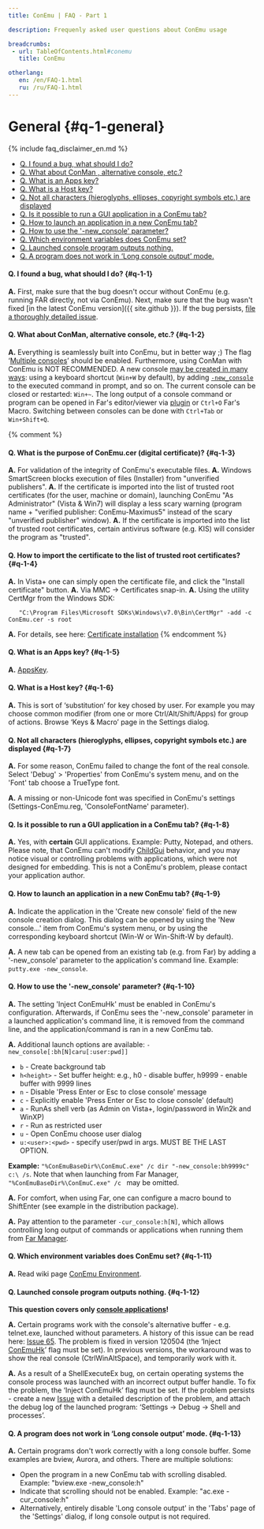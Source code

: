 ```yaml
---
title: ConEmu | FAQ - Part 1

description: Frequenly asked user questions about ConEmu usage

breadcrumbs:
 - url: TableOfContents.html#conemu
   title: ConEmu

otherlang:
   en: /en/FAQ-1.html
   ru: /ru/FAQ-1.html
---
```


# General  {#q-1-general}

{% include faq_disclaimer_en.md %}

* [Q. I found a bug, what should I do?](#q-1-1)
* [Q. What about ConMan , alternative console, etc.?](#q-1-2)
* [Q. What is an Apps key?](#q-1-5)
* [Q. What is a Host key?](#q-1-6)
* [Q. Not all characters (hieroglyphs, ellipses, copyright symbols etc.) are displayed](#q-1-7)
* [Q. Is it possible to run a GUI application in a ConEmu tab?](#q-1-8)
* [Q. How to launch an application in a new ConEmu tab?](#q-1-9)
* [Q. How to use the '-new_console' parameter?](#q-1-10)
* [Q. Which environment variables does ConEmu set?](#q-1-11)
* [Q. Launched console program outputs nothing.](#q-1-12)
* [Q. A program does not work in ‘Long console output’ mode.](#q-1-13)






#### Q. I found a bug, what should I do?   {#q-1-1}


**A.** First, make sure that the bug doesn't occur without ConEmu (e.g. running FAR directly, not via ConEmu). Next, make sure that the bug wasn't fixed [in the latest ConEmu version]({{ site.github }}). If the bug persists, [file a thoroughly detailed issue](https://github.com/Maximus5/ConEmu/issues/new).




#### Q. What about ConMan, alternative console, etc.?   {#q-1-2}

**A.** Everything is seamlessly built into ConEmu, but in better way ;)
The flag ‘[Multiple consoles](SettingsAppearance.html#id1506)’ should be enabled.
Furthermore, using ConMan with ConEmu is NOT RECOMMENDED.
A new console [may be created in many ways](LaunchNewTab.html):
using a keyboard shortcut (`Win+W` by default), by adding [`-new_console`](NewConsole.html)
to the executed command in prompt, and so on.
The current console can be closed or restarted: `Win+~`.
The long output of a console command or program can be opened in Far's editor/viewer
via [plugin](ConEmuFarPlugin.html) or `Ctrl+O` Far's Macro.
Switching between consoles can be done with `Ctrl+Tab` or `Win+Shift+Q`.



{% comment %}
#### Q. What is the purpose of ConEmu.cer (digital certificate)?   {#q-1-3}
**A.** For validation of the integrity of ConEmu's executable files.
**A.** Windows SmartScreen blocks execution of files (Installer) from "unverified publishers".
**A.** If the certificate is imported into the list of trusted root certificates (for the user, machine or domain), launching ConEmu "As Administrator" (Vista & Win7) will display a less scary warning (program name + "verified publisher: ConEmu-Maximus5" instead of the scary "unverified publisher" window).
**A.** If the certificate is imported into the list of trusted root certificates, certain antivirus software (e.g. KIS) will consider the program as "trusted".

#### Q. How to import the certificate to the list of trusted root certificates?   {#q-1-4}
**A.** In Vista+ one can simply open the certificate file, and click the "Install certificate" button.
**A.** Via MMC -> Certificates snap-in.
**A.** Using the utility CertMgr from the Windows SDK:
~~~
   "C:\Program Files\Microsoft SDKs\Windows\v7.0\Bin\CertMgr" -add -c ConEmu.cer -s root
~~~
**A.** For details, see here: [Certificate installation](Certificate.html)
{% endcomment %}



#### Q. What is an Apps key?   {#q-1-5}


**A.** [AppsKey](AppsKey.html).




#### Q. What is a Host key?   {#q-1-6}


**A.** This is sort of ‘substitution’ for key chosed by user. For example you may choose common modifier (from one or more Ctrl/Alt/Shift/Apps) for group of actions. Browse ‘Keys & Macro’ page in the Settings dialog.




#### Q. Not all characters (hieroglyphs, ellipses, copyright symbols etc.) are displayed   {#q-1-7}


**A.** For some reason, ConEmu failed to change the font of the real console. Select 'Debug' > 'Properties' from ConEmu's system menu, and on the 'Font' tab choose a TrueType font.


**A.** A missing or non-Unicode font was specified in ConEmu's settings (Settings-ConEmu.reg, 'ConsoleFontName' parameter).




#### Q. Is it possible to run a GUI application in a ConEmu tab?   {#q-1-8}

**A.** Yes, with **certain** GUI applications. Example: Putty, Notepad, and others.
Please note, that ConEmu can't modify [ChildGui](ChildGui.html) behavior,
and you may notice visual or controlling problems with applications,
which were not designed for embedding.
This is not a ConEmu's problem, please contact your application author.




#### Q. How to launch an application in a new ConEmu tab?   {#q-1-9}


**A.** Indicate the application in the 'Create new console' field of the new console creation dialog. This dialog can be opened by using the 'New console...' item from ConEmu's system menu, or by using the corresponding keyboard shortcut (Win-W or Win-Shift-W by default).


**A.** A new tab can be opened from an existing tab (e.g. from Far) by adding a '-new_console' parameter to the application's command line. Example: `putty.exe -new_console`.




#### Q. How to use the '-new_console' parameter?   {#q-1-10}


**A.** The setting 'Inject ConEmuHk' must be enabled in ConEmu's configuration. Afterwards, if ConEmu sees the '-new_console' parameter in a launched application's command line, it is removed from the command line, and the application/command is ran in a new ConEmu tab.


**A.** Additional launch options are available: `-new_console[:bh[N]caru[:user:pwd]]`

* `b` - Create background tab
* `h<height>` - Set buffer height: e.g., h0 - disable buffer, h9999 - enable buffer with 9999 lines
* `n` - Disable 'Press Enter or Esc to close console' message
* `c` - Explicitly enable 'Press Enter or Esc to close console' (default)
* `a` - RunAs shell verb (as Admin on Vista+, login/password in Win2k and WinXP)
* `r` - Run as restricted user
* `u` - Open ConEmu choose user dialog
* `u:<user>:<pwd>` - specify user/pwd in args. MUST BE THE LAST OPTION.

**Example:** `"%ConEmuBaseDir%\ConEmuC.exe" /c dir "-new_console:bh9999c" c:\ /s`. Note that when launching from Far Manager, `"%ConEmuBaseDir%\ConEmuC.exe" /c ` may be omitted.


**A.** For comfort, when using Far, one can configure a macro bound to ShiftEnter (see example in the distribution package).


**A.** Pay attention to the parameter `-cur_console:h[N]`, which allows controlling long output of commands or applications when running them from [Far Manager](ConEmuFAQ.html#Far_Manager).




#### Q. Which environment variables does ConEmu set?   {#q-1-11}


**A.** Read wiki page [ConEmu Environment](ConEmuEnvironment.html).




#### Q. Launched console program outputs nothing.   {#q-1-12}

**This question covers only [console applications](ConsoleApplication.html)!**

**A.** Certain programs work with the console's alternative buffer - e.g. telnet.exe, launched without parameters. A history of this issue can be read here: [Issue 65](http://github.com/Maximus5/conemu-old-issues/issues/65). The problem is fixed in version 120504 (the ‘Inject [ConEmuHk](ConEmuHk.html)’ flag must be set). In previous versions, the workaround was to show the real console (CtrlWinAltSpace), and temporarily work with it.


**A.** As a result of a ShellExecuteEx bug, on certain operating systems the console process was launched with an incorrect output buffer handle. To fix the problem, the ‘Inject ConEmuHk’ flag must be set. If the problem persists - create a new [Issue](http://code.google.com/p/conemu-maximus5/issues/entry) with a detailed description of the problem, and attach the debug log of the launched program: ‘Settings -> Debug -> Shell and processes’.




#### Q. A program does not work in ‘Long console output’ mode.   {#q-1-13}


**A.** Certain programs don't work correctly with a long console buffer. Some examples are bview, Aurora, and others. There are multiple solutions:

* Open the program in a new ConEmu tab with scrolling disabled. Example: "bview.exe -new_console:h"
* Indicate that scrolling should not be enabled. Example: "ac.exe -cur_console:h"
* Alternatively, entirely disable 'Long console output' in the 'Tabs' page of the 'Settings' dialog, if long console output is not required.
